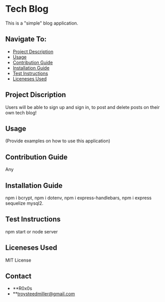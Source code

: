 # Tech Blog

This is a "simple" blog application.

## Navigate To:
* [Project Description](#description)
* [Usage](#usage)
* [Contribution Guide](#contributionGuide)
* [Installation Guide](#installation)
* [Test Instructions](#testInstrucitons )
* [Liceneses Used](#license)

## Project Discription
Users will be able to sign up and sign in, to post and delete posts on their own tech blog!

## Usage 
(Provide examples on how to use this application)

## Contribution Guide
Any

## Installation Guide
npm i bcrypt, npm i dotenv, npm i express-handlebars, npm i express sequelize mysql2.

## Test Instructions
npm start or node server
## Liceneses Used
MIT License

## Contact
* **R0x0s
* **troysteedmiller@gmail.com